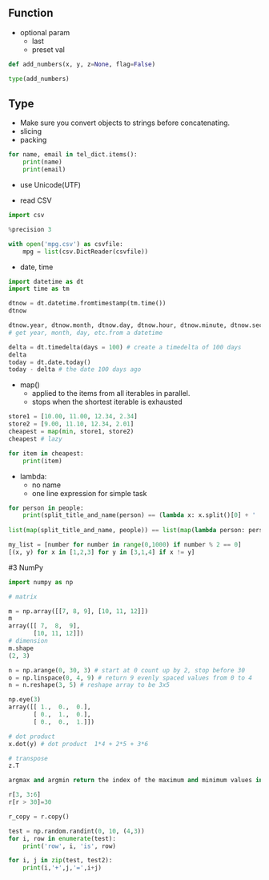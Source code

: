 
## Function
- optional param
  - last
  - preset val
```py
def add_numbers(x, y, z=None, flag=False)

type(add_numbers)
```

## Type
- Make sure you convert objects to strings before concatenating.
- slicing
- packing
```py
for name, email in tel_dict.items():
    print(name)
    print(email)
```
- use Unicode(UTF)

- read CSV
```py
import csv

%precision 3

with open('mpg.csv') as csvfile:
    mpg = list(csv.DictReader(csvfile))
```

- date, time

```py
import datetime as dt
import time as tm

dtnow = dt.datetime.fromtimestamp(tm.time())
dtnow

dtnow.year, dtnow.month, dtnow.day, dtnow.hour, dtnow.minute, dtnow.second 
# get year, month, day, etc.from a datetime

delta = dt.timedelta(days = 100) # create a timedelta of 100 days
delta
today = dt.date.today()
today - delta # the date 100 days ago

```
- map()
  - applied to the items from all iterables in parallel.
  - stops when the shortest iterable is exhausted
```py
store1 = [10.00, 11.00, 12.34, 2.34]
store2 = [9.00, 11.10, 12.34, 2.01]
cheapest = map(min, store1, store2)
cheapest # lazy

for item in cheapest:
    print(item)
```

- lambda: 
  - no name
  - one line expression for simple task

```py
for person in people:
    print(split_title_and_name(person) == (lambda x: x.split()[0] + ' ' + x.split()[-1])(person))
    
list(map(split_title_and_name, people)) == list(map(lambda person: person.split()[0] + ' ' + person.split()[-1], people))

my_list = [number for number in range(0,1000) if number % 2 == 0]
[(x, y) for x in [1,2,3] for y in [3,1,4] if x != y]
```
#3 NumPy
```py
import numpy as np

# matrix

m = np.array([[7, 8, 9], [10, 11, 12]])
m
array([[ 7,  8,  9],
       [10, 11, 12]])
# dimension
m.shape
(2, 3)

n = np.arange(0, 30, 3) # start at 0 count up by 2, stop before 30
o = np.linspace(0, 4, 9) # return 9 evenly spaced values from 0 to 4
n = n.reshape(3, 5) # reshape array to be 3x5

np.eye(3)
array([[ 1.,  0.,  0.],
       [ 0.,  1.,  0.],
       [ 0.,  0.,  1.]])

# dot product
x.dot(y) # dot product  1*4 + 2*5 + 3*6

# transpose
z.T

argmax and argmin return the index of the maximum and minimum values in the array.

r[3, 3:6]
r[r > 30]=30

r_copy = r.copy()

test = np.random.randint(0, 10, (4,3))
for i, row in enumerate(test):
    print('row', i, 'is', row)

for i, j in zip(test, test2):
    print(i,'+',j,'=',i+j)

```














